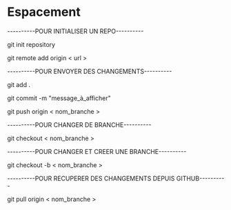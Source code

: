 # Espacement
----------POUR INITIALISER UN REPO----------

git init repository

git remote add origin < url >

----------POUR ENVOYER DES CHANGEMENTS----------

git add .

git commit -m "message_à_afficher"

git push origin < nom_branche >

----------POUR CHANGER DE BRANCHE----------

git checkout < nom_branche >

----------POUR CHANGER ET CREER UNE BRANCHE----------

git checkout -b < nom_branche >

----------POUR RECUPERER DES CHANGEMENTS DEPUIS GITHUB----------

git pull origin < nom_branche >
